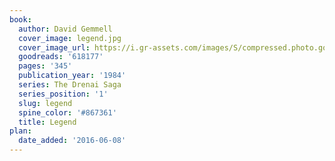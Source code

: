 ```yaml
---
book:
  author: David Gemmell
  cover_image: legend.jpg
  cover_image_url: https://i.gr-assets.com/images/S/compressed.photo.goodreads.com/books/1388201276l/618177.jpg
  goodreads: '618177'
  pages: '345'
  publication_year: '1984'
  series: The Drenai Saga
  series_position: '1'
  slug: legend
  spine_color: '#867361'
  title: Legend
plan:
  date_added: '2016-06-08'
---
```

